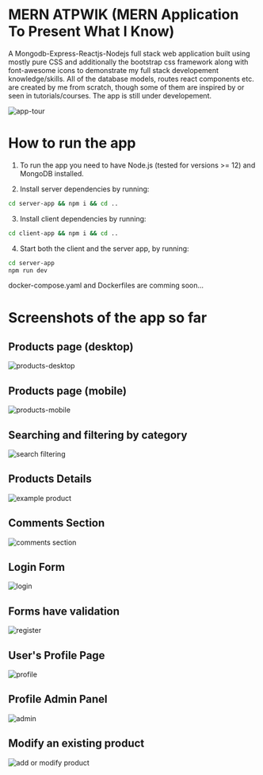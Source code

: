 # MERN ATPWIK (MERN Application To Present What I Know)

A Mongodb-Express-Reactjs-Nodejs full stack web application built using mostly pure CSS and additionally the bootstrap css framework along with font-awesome icons to demonstrate my full stack developement knowledge/skills. All of the database models, routes react components etc. are created by me from scratch, though some of them are inspired by or seen in tutorials/courses. The app is still under developement.

![app-tour](screenshots/app.gif)

# How to run the app

1. To run the app you need to have Node.js (tested for versions >= 12) and MongoDB installed.

2. Install server dependencies by running:

```bash
cd server-app && npm i && cd ..
```

3. Install client dependencies by running:

```bash
cd client-app && npm i && cd ..
```

4. Start both the client and the server app, by running:

```bash
cd server-app
npm run dev
```

docker-compose.yaml and Dockerfiles are comming soon...

# Screenshots of the app so far

## Products page (desktop)

![products-desktop](screenshots/products.png)

## Products page (mobile)

![products-mobile](screenshots/products-mobile.png)

## Searching and filtering by category

![search filtering](screenshots/search_filtering.png)

## Products Details

![example product](screenshots/example_product.png)

## Comments Section

![comments section](screenshots/comments_section.png)

## Login Form

![login](screenshots/login.png)

## Forms have validation

![register](screenshots/register.png)

## User's Profile Page

![profile](screenshots/profile.png)

## Profile Admin Panel

![admin](screenshots/profile-admin-panel.png)

## Modify an existing product

![add or modify product](screenshots/add_or_modify_product.png)
